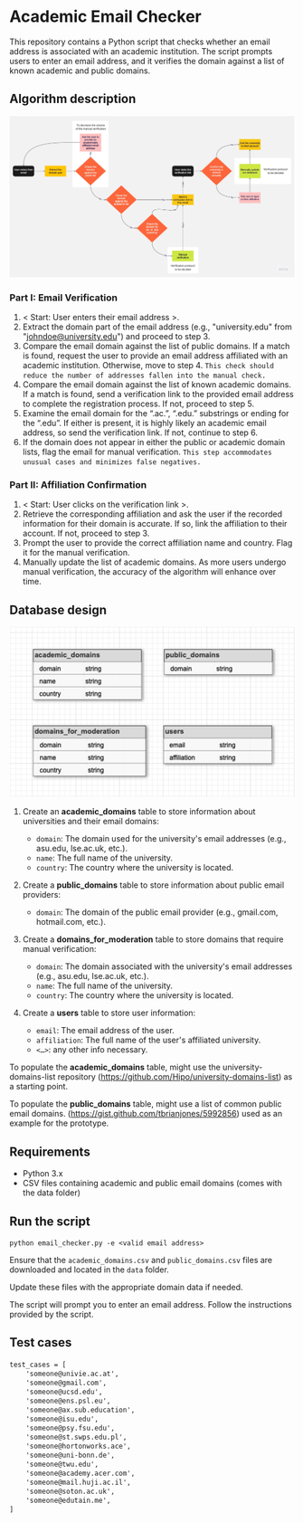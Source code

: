 # Academic Email Checker

This repository contains a Python script that checks whether an email address is associated with an academic institution. The script prompts users to enter an email address, and it verifies the domain against a list of known academic and public domains.

## Algorithm description

![algorithm_description](./img/algorithm_description.jpg)

### Part I: Email Verification
1. < Start: User enters their email address >.
2. Extract the domain part of the email address (e.g., "university.edu" from "johndoe@university.edu") and proceed to step 3.
3. Compare the email domain against the list of public domains. If a match is found, request the user to provide an email address affiliated with an academic institution. Otherwise, move to step 4. `This check should reduce the number of addresses fallen into the manual check.`
4. Compare the email domain against the list of known academic domains. If a match is found, send a verification link to the provided email address to complete the registration process. If not, proceed to step 5.
5. Examine the email domain for the “.ac.”, “.edu.” substrings or ending for the “.edu”. If either is present, it is highly likely an academic email address, so send the verification link. If not, continue to step 6.
6. If the domain does not appear in either the public or academic domain lists, flag the email for manual verification. `This step accommodates unusual cases and minimizes false negatives.`

### Part II: Affiliation Confirmation
1. < Start: User clicks on the verification link >.
2. Retrieve the corresponding affiliation and ask the user if the recorded information for their domain is accurate. If so, link the affiliation to their account. If not, proceed to step 3.
3. Prompt the user to provide the correct affiliation name and country. Flag it for the manual verification.
4. Manually update the list of academic domains. As more users undergo manual verification, the accuracy of the algorithm will enhance over time.

## Database design

![data_description](./img/data_description.png)

1. Create an **academic_domains** table to store information about universities and their email domains:
   - `domain`: The domain used for the university's email addresses (e.g., asu.edu, lse.ac.uk, etc.).
   - `name`: The full name of the university.
   - `country`: The country where the university is located.

2. Create a **public_domains** table to store information about public email providers:
   - `domain`: The domain of the public email provider (e.g., gmail.com, hotmail.com, etc.).

3. Create a **domains_for_moderation** table to store domains that require manual verification:
   - `domain`: The domain associated with the university's email addresses (e.g., asu.edu, lse.ac.uk, etc.).
   - `name`: The full name of the university.
   - `country`: The country where the university is located.
4. Create a **users** table to store user information:
   - `email`: The email address of the user.
   - `affiliation`: The full name of the user's affiliated university.
   - `<…>`: any other info necessary.


To populate the **academic_domains** table, might use the university-domains-list repository (https://github.com/Hipo/university-domains-list) as a starting point.

To populate the **public_domains** table, might use a list of common public email domains. (https://gist.github.com/tbrianjones/5992856) used as an example for the prototype.

## Requirements

- Python 3.x
- CSV files containing academic and public email domains (comes with the data folder)

## Run the script

    python email_checker.py -e <valid email address>

Ensure that the `academic_domains.csv` and `public_domains.csv` files are downloaded and located in the `data` folder.

Update these files with the appropriate domain data if needed.

The script will prompt you to enter an email address. Follow the instructions provided by the script.

## Test cases
    test_cases = [
        'someone@univie.ac.at',
        'someone@gmail.com',
        'someone@ucsd.edu',
        'someone@ens.psl.eu',
        'someone@ax.sub.education',
        'someone@isu.edu',
        'someone@psy.fsu.edu',
        'someone@st.swps.edu.pl',
        'someone@hortonworks.ace',
        'someone@uni-bonn.de',
        'someone@twu.edu',
        'someone@academy.acer.com',
        'someone@mail.huji.ac.il',
        'someone@soton.ac.uk',
        'someone@edutain.me',
    ]
